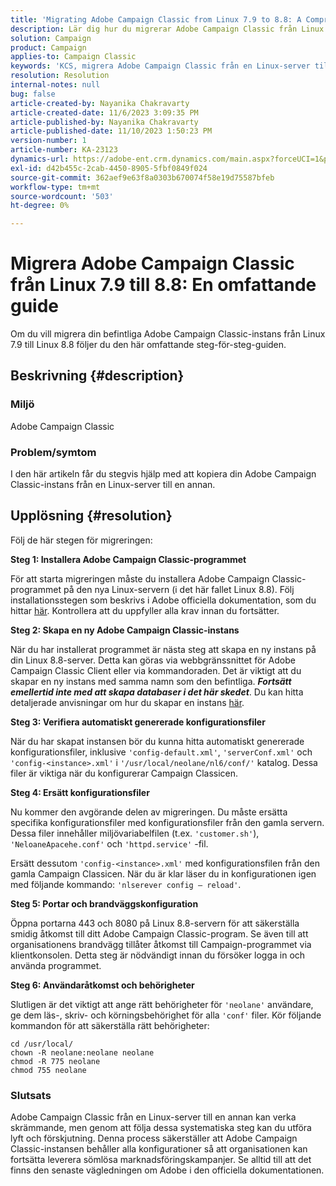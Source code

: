 ```yaml
---
title: 'Migrating Adobe Campaign Classic from Linux 7.9 to 8.8: A Comprehensive Guide'
description: Lär dig hur du migrerar Adobe Campaign Classic från Linux 7.9 till 8.8 i den här omfattande guiden.
solution: Campaign
product: Campaign
applies-to: Campaign Classic
keywords: 'KCS, migrera Adobe Campaign Classic från en Linux-server till en annan, ACC, '
resolution: Resolution
internal-notes: null
bug: false
article-created-by: Nayanika Chakravarty
article-created-date: 11/6/2023 3:09:35 PM
article-published-by: Nayanika Chakravarty
article-published-date: 11/10/2023 1:50:23 PM
version-number: 1
article-number: KA-23123
dynamics-url: https://adobe-ent.crm.dynamics.com/main.aspx?forceUCI=1&pagetype=entityrecord&etn=knowledgearticle&id=6565317c-b67c-ee11-8179-6045bd006295
exl-id: d42b455c-2cab-4450-8905-5fbf0849f024
source-git-commit: 362aef9e63f8a0303b670074f58e19d75587bfeb
workflow-type: tm+mt
source-wordcount: '503'
ht-degree: 0%

---
```


# Migrera Adobe Campaign Classic från Linux 7.9 till 8.8: En omfattande guide


Om du vill migrera din befintliga Adobe Campaign Classic-instans från Linux 7.9 till Linux 8.8 följer du den här omfattande steg-för-steg-guiden.

## Beskrivning {#description}


### Miljö

Adobe Campaign Classic

### Problem/symtom

I den här artikeln får du stegvis hjälp med att kopiera din Adobe Campaign Classic-instans från en Linux-server till en annan.


## Upplösning {#resolution}


Följ de här stegen för migreringen:

<b>Steg 1: Installera Adobe Campaign Classic-programmet</b>

För att starta migreringen måste du installera Adobe Campaign Classic-programmet på den nya Linux-servern (i det här fallet Linux 8.8). Följ installationsstegen som beskrivs i Adobe officiella dokumentation, som du hittar [här](https://experienceleague.adobe.com/docs/campaign-classic/using/installing-campaign-classic/install-campaign-on-prem/installing-campaign-in-linux-/prerequisites-of-campaign-installation-in-linux.html?lang=en). Kontrollera att du uppfyller alla krav innan du fortsätter.

<b>Steg 2: Skapa en ny Adobe Campaign Classic-instans</b>

När du har installerat programmet är nästa steg att skapa en ny instans på din Linux 8.8-server. Detta kan göras via webbgränssnittet för Adobe Campaign Classic Client eller via kommandoraden. Det är viktigt att du skapar en ny instans med samma namn som den befintliga. <b>*Fortsätt emellertid inte med att skapa databaser i det här skedet</b>*. Du kan hitta detaljerade anvisningar om hur du skapar en instans [här](https://experienceleague.adobe.com/docs/campaign-classic/using/installing-campaign-classic/appendices/command-lines.html?lang=en#creating-an-instance).

<b>Steg 3: Verifiera automatiskt genererade konfigurationsfiler</b>

När du har skapat instansen bör du kunna hitta automatiskt genererade konfigurationsfiler, inklusive `'config-default.xml'`, `'serverConf.xml'` och `'config-<instance>.xml'` i `'/usr/local/neolane/nl6/conf/'` katalog. Dessa filer är viktiga när du konfigurerar Campaign Classicen.

<b>Steg 4: Ersätt konfigurationsfiler</b>

Nu kommer den avgörande delen av migreringen. Du måste ersätta specifika konfigurationsfiler med konfigurationsfiler från den gamla servern. Dessa filer innehåller miljövariabelfilen (t.ex. `'customer.sh'`), `'NeloaneApacehe.conf'` och `'httpd.service'` -fil.

Ersätt dessutom `'config-<instance>.xml'` med konfigurationsfilen från den gamla Campaign Classicen. När du är klar läser du in konfigurationen igen med följande kommando: `'nlserever config – reload'`.

<b>Steg 5: Portar och brandväggskonfiguration</b>

Öppna portarna 443 och 8080 på Linux 8.8-servern för att säkerställa smidig åtkomst till ditt Adobe Campaign Classic-program. Se även till att organisationens brandvägg tillåter åtkomst till Campaign-programmet via klientkonsolen. Detta steg är nödvändigt innan du försöker logga in och använda programmet.

<b>Steg 6: Användaråtkomst och behörigheter</b>

Slutligen är det viktigt att ange rätt behörigheter för `'neolane'` användare, ge dem läs-, skriv- och körningsbehörighet för alla `'conf'` filer. Kör följande kommandon för att säkerställa rätt behörigheter:


```
cd /usr/local/
chown -R neolane:neolane neolane
chmod -R 775 neolane
chmod 755 neolane
```


### Slutsats

Adobe Campaign Classic från en Linux-server till en annan kan verka skrämmande, men genom att följa dessa systematiska steg kan du utföra lyft och förskjutning. Denna process säkerställer att Adobe Campaign Classic-instansen behåller alla konfigurationer så att organisationen kan fortsätta leverera sömlösa marknadsföringskampanjer. Se alltid till att det finns den senaste vägledningen om Adobe i den officiella dokumentationen.
